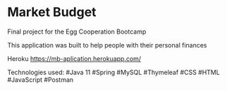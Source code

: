 # Market Budget
Final project for the Egg Cooperation Bootcamp

This application was built to help people with their personal finances

Heroku
https://mb-aplication.herokuapp.com/

Technologies used:
#Java 11
#Spring
#MySQL
#Thymeleaf
#CSS
#HTML
#JavaScript
#Postman
